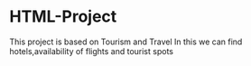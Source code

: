 # HTML-Project

This project is based on Tourism and Travel
In this we can find hotels,availability of flights and tourist spots
